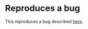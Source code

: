 # Reproduces a bug
This reproduces a bug described [here](https://github.com/HangfireIO/Hangfire/issues/875).